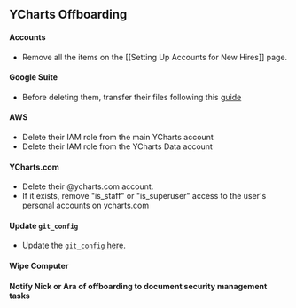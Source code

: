 ## YCharts Offboarding

#### Accounts
* Remove all the items on the [[Setting Up Accounts for New Hires]] page.

#### Google Suite
* Before deleting them, transfer their files following this [guide](https://support.google.com/a/answer/1247799)

#### AWS
* Delete their IAM role from the main YCharts account
* Delete their IAM role from the YCharts Data account

#### YCharts.com
* Delete their @ycharts.com account.
* If it exists, remove "is_staff" or "is_superuser" access to the user's personal accounts on ycharts.com

#### Update `git_config`
* Update the [`git_config` here](https://github.com/ycharts/ycharts/blob/develop/confs/developers/git_config). 

#### Wipe Computer

#### Notify Nick or Ara of offboarding to document security management tasks
